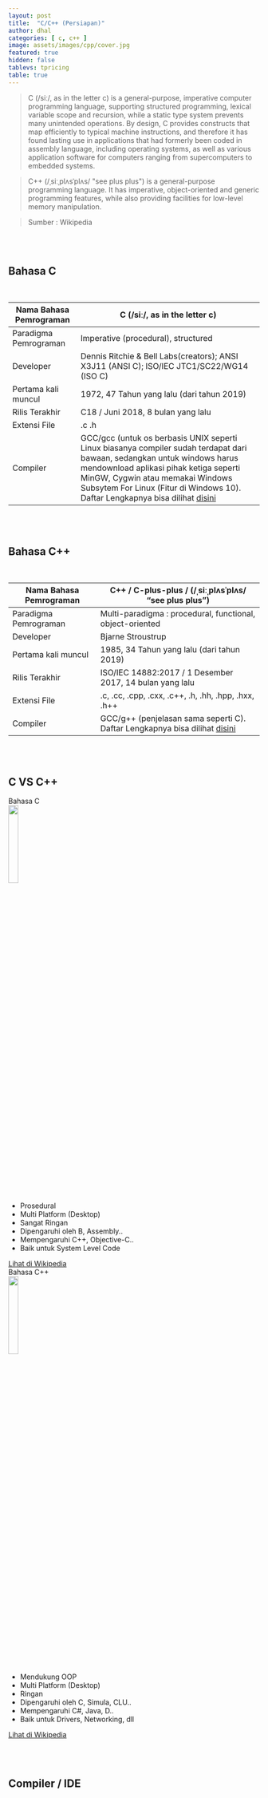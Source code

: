 ```yaml
---
layout: post
title:  "C/C++ (Persiapan)"
author: dhal
categories: [ c, c++ ]
image: assets/images/cpp/cover.jpg
featured: true
hidden: false
tablevs: tpricing
table: true
---
```


>C (/siː/, as in the letter c) is a general-purpose, imperative computer programming language, supporting structured programming, lexical variable scope and recursion, while a static type system prevents many unintended operations. By design, C provides constructs that map efficiently to typical machine instructions, and therefore it has found lasting use in applications that had formerly been coded in assembly language, including operating systems, as well as various application software for computers ranging from supercomputers to embedded systems.

>C++ (/ˌsiːˌplʌsˈplʌs/ "see plus plus") is a general-purpose programming language. It has imperative, object-oriented and generic programming features, while also providing facilities for low-level memory manipulation.

>Sumber : Wikipedia

<br/><br/>
## Bahasa C
<br/>
<table class="table">
  	<thead class="thead-dark">
		<tr>
			<th>Nama Bahasa Pemrograman</th>
			<th>C (/siː/, as in the letter c)</th>
		</tr>
	</thead>
	<tbody>
		<tr>
			<td>Paradigma Pemrograman</td>
			<td>Imperative (procedural), structured</td>
		</tr>
		<tr>
			<td>Developer</td>
			<td>Dennis Ritchie & Bell Labs(creators); ANSI X3J11 (ANSI C); ISO/IEC JTC1/SC22/WG14 (ISO C)</td>
		</tr>
		<tr>
			<td>Pertama kali muncul</td>
			<td>1972, 47 Tahun yang lalu (dari tahun 2019)</td>
		</tr>
		<tr>
			<td>Rilis Terakhir</td>
			<td>C18 / Juni 2018, 8 bulan yang lalu</td>
		</tr>
		<tr>
			<td>Extensi File</td>
			<td>.c .h</td>
		</tr>
		<tr>
			<td>Compiler</td>
			<td>GCC/gcc (untuk os berbasis UNIX seperti Linux biasanya compiler sudah terdapat dari bawaan, sedangkan untuk windows harus mendownload aplikasi pihak ketiga seperti MinGW, Cygwin atau memakai Windows Subsytem For Linux (Fitur di Windows 10). Daftar Lengkapnya bisa dilihat <a href="https://go.programming.my.id/list-of-c-compiler">disini</a></td>
		</tr>
	</tbody>
</table>

<br/><br/>
## Bahasa C++
<br/>

<table class="table">
  	<thead class="thead-dark">
		<tr>
			<th>Nama Bahasa Pemrograman</th>
			<th>C++ / C-plus-plus / (/ˌsiːˌplʌsˈplʌs/ “see plus plus”)</th>
		</tr>
	</thead>
	<tbody>
			<tr>
				<td>Paradigma Pemrograman</td>
				<td>Multi-paradigma : procedural, functional, object-oriented</td>
			</tr>
			<tr>
				<td>Developer</td>
				<td>Bjarne Stroustrup</td>
			</tr>
			<tr>
				<td>Pertama kali muncul</td>
				<td>1985, 34 Tahun yang lalu (dari tahun 2019)</td>
			</tr>
			<tr>
				<td>Rilis Terakhir</td>
				<td>ISO/IEC 14882:2017 / 1 Desember 2017, 14 bulan yang lalu</td>
			</tr>
			<tr>
				<td>Extensi File</td>
				<td>.c, .cc, .cpp, .cxx, .c++, .h, .hh, .hpp, .hxx, .h++</td>
			</tr>
			<tr>
				<td>Compiler</td>
				<td>GCC/g++ (penjelasan sama seperti C). Daftar Lengkapnya bisa dilihat <a href="https://go.programming.my.id/list-of-c++-compiler">disini</a></td>
			</tr>
	</tbody>
</table>

<br/><br/>
<div id="generic_price_table">   
<section>
        <div class="container">
            <div class="row">
                <div class="col-md-12">
                    <!--PRICE HEADING START-->
                    <div class="price-heading clearfix">
                        <h1>C VS C++</h1>
                    </div>
                    <!--//PRICE HEADING END-->
                </div>
            </div>
        </div>
        <div class="container">
            <div class="row">
                <div class="col-md-6">
                    <div class="generic_content clearfix">
                        <div class="generic_head_price clearfix">
                            <div class="generic_head_content clearfix">
                                <div class="head_bg"></div>
                                <div class="head">
                                    <span>Bahasa C</span>
                                </div>
                            </div>
                            <div class="generic_price_tag clearfix">	
                                <span class="price">
                                    <img src="https://programming.my.id/assets/images/cpp/c-logo.png" width="20%" draggable="false"/>
                                </span>
                            </div>
                        </div>                          
                        <div class="generic_feature_list">
                        	<ul>
                            	<li><span>Prosedural</span></li>
                                <li><span>Multi Platform</span> (Desktop)</li>
                                <li>Sangat <span>Ringan</span></li>
                                <li>Dipengaruhi oleh <span>B, Assembly..</span></li>
                                <li>Mempengaruhi <span>C++, Objective-C..</span></li>
                                <li>Baik untuk <span>System Level Code</span></li>
                            </ul>
                        </div>
                        <div class="generic_price_btn clearfix">
                        	<a class="" href="https://go.programming.my.id/c-wiki" target="_blank">Lihat di Wikipedia</a>
                        </div>
                    </div>
                </div>
                <div class="col-md-6">
                    <div class="generic_content active clearfix">
                        <div class="generic_head_price clearfix">
                            <div class="generic_head_content clearfix">
                                <div class="head_bg"></div>
                                <div class="head">
                                    <span>Bahasa C++</span>
                                </div>
                            </div>
                            <div class="generic_price_tag clearfix">	
                                <span class="price">
                                    <img src="https://programming.my.id/assets/images/cpp/cpp-logo.png" width="20%" draggable="false"/>
                                </span>
                            </div>
                        </div>                            
                        <div class="generic_feature_list">
                        	<ul>
                            	<li>Mendukung <span>OOP</span></li>
                                <li><span>Multi Platform</span> (Desktop)</li>
                                <li><span>Ringan</span></li>
                                <li>Dipengaruhi oleh <span>C, Simula, CLU..</span></li>
                                <li>Mempengaruhi <span>C#, Java, D..</span></li>
                                <li>Baik untuk <span>Drivers, Networking, dll</span></li>
                            </ul>
                        </div>
                        <div class="generic_price_btn clearfix">
                        	<a class="" href="https://go.programming.my.id/cpp-wiki" target="_blank">Lihat di Wikipedia</a>
                        </div>
                    </div>
                </div>
            </div>	
        </div>
    </section>
</div>

<br/><br/>

## Compiler / IDE

